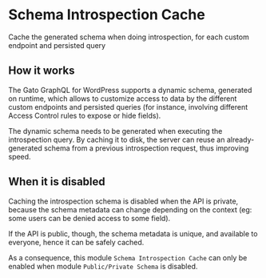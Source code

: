# Schema Introspection Cache

Cache the generated schema when doing introspection, for each custom endpoint and persisted query

## How it works

The Gato GraphQL for WordPress supports a dynamic schema, generated on runtime, which allows to customize access to data by the different custom endpoints and persisted queries (for instance, involving different Access Control rules to expose or hide fields).

The dynamic schema needs to be generated when executing the introspection query. By caching it to disk, the server can reuse an already-generated schema from a previous introspection request, thus improving speed.

## When it is disabled

Caching the introspection schema is disabled when the API is private, because the schema metadata can change depending on the context (eg: some users can be denied access to some field).

If the API is public, though, the schema metadata is unique, and available to everyone, hence it can be safely cached.

As a consequence, this module `Schema Introspection Cache` can only be enabled when module `Public/Private Schema` is disabled.

